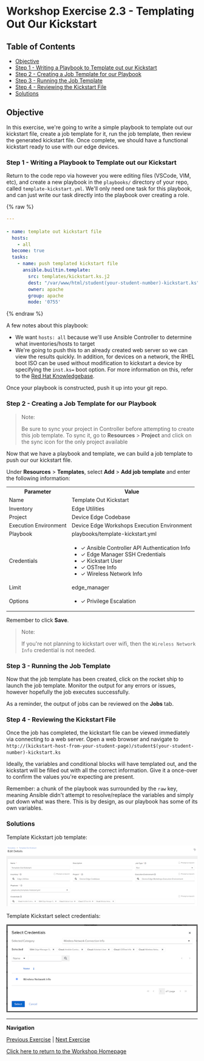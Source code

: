 # Workshop Exercise 2.3 - Templating Out Our Kickstart

## Table of Contents

* [Objective](#objective)
* [Step 1 - Writing a Playbook to Template out our Kickstart](#step-1---writing-a-playbook-to-template-out-our-kickstart)
* [Step 2 - Creating a Job Template for our Playbook](#step-2---creating-a-job-template-for-our-playbook)
* [Step 3 - Running the Job Template](#step-3---running-the-job-template)
* [Step 4 - Reviewing the Kickstart File](#step-4---reviewing-the-kickstart-file)
* [Solutions](#solutions)

## Objective

In this exercise, we're going to write a simple playbook to template out our kickstart file, create a job template for it, run the job template, then review the generated kickstart file. Once complete, we should have a functional kickstart ready to use with our edge devices.

### Step 1 - Writing a Playbook to Template out our Kickstart

Return to the code repo via however you were editing files (VSCode, VIM, etc), and create a new playbook in the `playbooks/` directory of your repo, called `template-kickstart.yml`. We'll only need one task for this playbook, and can just write our task directly into the playbook over creating a role.

{% raw %}
```yaml
---

- name: template out kickstart file
  hosts:
    - all
  become: true
  tasks:
    - name: push templated kickstart file
      ansible.builtin.template:
        src: templates/kickstart.ks.j2
        dest: "/var/www/html/student(your-student-number)-kickstart.ks"
        owner: apache
        group: apache
        mode: '0755'
```
{% endraw %}

A few notes about this playbook:
- We want `hosts: all` because we'll use Ansible Controller to determine what inventories/hosts to target
- We're going to push this to an already created web server so we can view the results quickly. In addition, for devices on a network, the RHEL boot ISO can be used without modification to kickstart a device by specifying the `inst.ks=` boot option. For more information on this, refer to the [Red Hat Knowledgebase](https://access.redhat.com/documentation/en-us/red_hat_enterprise_linux/8/html/performing_an_advanced_rhel_8_installation/starting-kickstart-installations_installing-rhel-as-an-experienced-user).

Once your playbook is constructed, push it up into your git repo.

### Step 2 - Creating a Job Template for our Playbook

> Note:
>
> Be sure to sync your project in Controller before attempting to create this job template.
> To sync it, go to **Resources** > **Project** and click on the sync icon for the only project available

Now that we have a playbook and template, we can build a job template to push our our kickstart file.

Under **Resources** > **Templates**, select **Add** > **Add job template** and enter the following information:

<table>
  <tr>
    <th>Parameter</th>
    <th>Value</th>
  </tr>
  <tr>
    <td>Name</td>
    <td>Template Out Kickstart</td>
  </tr>
  <tr>
    <td>Inventory</td>
    <td>Edge Utilities</td>
  </tr>
  <tr>
    <td>Project</td>
    <td>Device Edge Codebase</td>
  </tr>
  <tr>
    <td>Execution Environment</td>
    <td>Device Edge Workshops Execution Environment</td>
  </tr>
  <tr>
    <td>Playbook</td>
    <td>playbooks/template-kickstart.yml</td>
  </tr>
  <tr>
    <td>Credentials</td>
    <td><ul><li>✓ Ansible Controller API Authentication Info</li><li>✓ Edge Manager SSH Credentials</li><li>✓ Kickstart User</li><li>✓ OSTree Info</li><li>✓ Wireless Network Info</li></ul></td>
  </tr>
  <tr>
    <td>Limit</td>
    <td>edge_manager</td>
  </tr>
   <tr>
    <td>Options</td>
    <td><ul><li>✓ Privilege Escalation</li></ul></td>
  </tr> 
</table>

Remember to click **Save**.

> Note:
>
> If you're not planning to kickstart over wifi, then the `Wireless Network Info` credential is not needed.

### Step 3 - Running the Job Template

Now that the job template has been created, click on the rocket ship to launch the job template. Monitor the output for any errors or issues, however hopefully the job executes successfully.

As a reminder, the output of jobs can be reviewed on the **Jobs** tab.

### Step 4 - Reviewing the Kickstart File

Once the job has completed, the kickstart file can be viewed immediately via connecting to a web server. Open a web browser and navigate to `http://(kickstart-host-from-your-student-page)/student$(your-student-number)-kickstart.ks`

Ideally, the variables and conditional blocks will have templated out, and the kickstart will be filled out with all the correct information. Give it a once-over to confirm the values you're expecting are present.

Remember: a chunk of the playbook was surrounded by the `raw` key, meaning Ansible didn't attempt to resolve/replace the variables and simply put down what was there. This is by design, as our playbook has some of its own variables.

### Solutions

Template Kickstart job template:

![Template Kickstart Job Template](../images/template-kickstart-job-template.png)

Template Kickstart select credentials:

![Template Kickstart Select Credentials](../images/template-kickstart-select-credentials.png)

---
**Navigation**

[Previous Exercise](../2.2-kickstart-creds) | [Next Exercise](../2.4-build-iso)

[Click here to return to the Workshop Homepage](../README.md)
